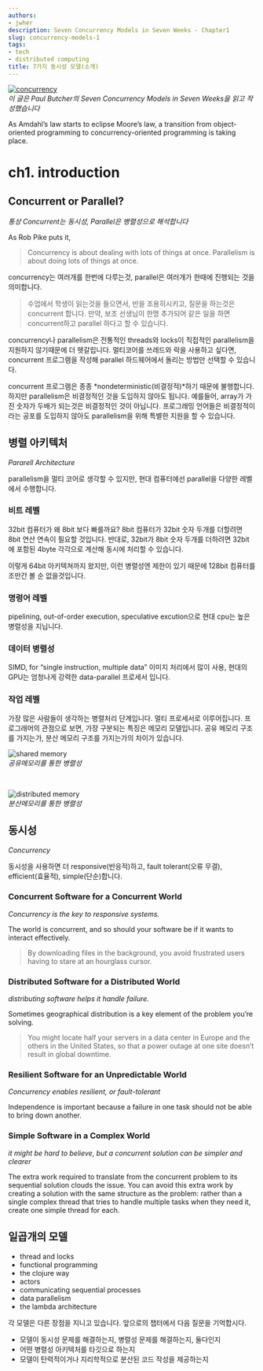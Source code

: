 ```yaml
---
authors:
- jwher
description: Seven Concurrency Models in Seven Weeks - Chapter1
slug: concurrency-models-1
tags:
- tech
- distributed computing
title: 7가지 동시성 모델(소개)
---
```


[![concurrency](seven-plate.png)](/posts/concurrency-models-1)  
*이 글은 Paul Butcher의 Seven Concurrency Models in Seven Weeks을 읽고 작성했습니다*  
<!--truncate-->

As Amdahl’s law starts to eclipse Moore’s law, a transition from object-oriented programming to concurrency-oriented programming is taking place.

# ch1. introduction

## Concurrent or Parallel?
*통상 Concurrent는 동시성, Parallel은 병렬성으로 해석합니다*

As Rob Pike puts it,

> Concurrency is about dealing with lots of things at once. Parallelism is about doing lots of things at once.

concurrency는 여러개를 한번에 다루는것, parallel은 여러개가 한때에 진행되는 것을 의미합니다.

> 수업에서 학생이 읽는것을 들으면서, 반을 조용히시키고, 질문을 하는것은 concurrent 합니다.
> 만약, 보조 선생님이 한명 추가되어 같은 일을 하면 concurrent하고 parallel 하다고 할 수 있습니다.

concurrency나 parallelism은 전통적인 threads와 locks이 직접적인 parallelism을 지원하지 않기때문에 더 헷갈립니다.
멀티코어를 쓰레드와 락을 사용하고 싶다면, concurrent 프로그램을 작성해 parallel 하드웨어에서 돌리는 방법만 선택할 수 있습니다.

concurrent 프로그램은 종종 *nondeterministic(비결정적)*하기 때문에 불행합니다.
하지만 parallelism은 비결정적인 것을 도입하지 않아도 됩니다. 예를들어, array가 가진 숫자가 두배가 되는것은 비결정적인 것이 아닙니다. 프로그래밍 언어들은 비결정적이라는 공포를 도입하지 않아도 parallelism을 위해 특별한 지원을 할 수 있습니다.

## 병렬 아키텍처
*Pararell Architecture*  

parallelism을 멀티 코어로 생각할 수 있지만, 현대 컴퓨터에선 parallel을 다양한 레벨에서 수행합니다.

### 비트 레벨
32bit 컴퓨터가 왜 8bit 보다 빠를까요? 8bit 컴퓨터가 32bit 숫자 두개를 더할려면 8bit 연산 연속이 필요할 것입니다. 반대로, 32bit가 8bit 숫자 두개를 더하려면 32bit에 포함된 4byte 각각으로 계산해 동시에 처리할 수 있습니다.

이렇게 64bit 아키텍쳐까지 왔지만, 이런 병렬성엔 제한이 있기 때문에 128bit 컴퓨터를 조만간 볼 순 없을것입니다.

### 명령어 레벨
pipelining, out-of-order execution, speculative excution으로 현대 cpu는 높은 병렬성을 지닙니다.

### 데이터 병렬성
SIMD, for “single instruction, multiple data”
이미지 처리에서 많이 사용, 현대의 GPU는 엄청나게 강력한 data-parallel 프로세서 입니다.

### 작업 레벨
가장 많은 사람들이 생각하는 병렬처리 단계입니다. 멀티 프로세서로 이루어집니다.
프로그래머의 관점으로 보면, 가장 구분되는 특징은 메모리 모델입니다.
공유 메모리 구조를 가지는가, 분산 메모리 구조를 가지는가의 차이가 있습니다.

![shared memory](shared_memory.png)  
*공유메모리를 통한 병렬성*  

<br/>

![distributed memory](distributed_memory.png)  
*분산메모리를 통한 병렬성*

## 동시성
*Concurrency*  

동시성을 사용하면 더 responsive(반응적)하고, fault tolerant(오류 무결), efficient(효율적), simple(단순)합니다.

### Concurrent Software for a Concurrent World
*Concurrency is the key to responsive systems.*  

The world is concurrent, and so should your software be if it wants to interact effectively.
> By downloading files in the background, you avoid frustrated users having to stare at an hourglass cursor.

### Distributed Software for a Distributed World
*distributing software helps it handle failure.*  

Sometimes geographical distribution is a key element of the problem you’re solving.
>  You might locate half your servers in a data center in Europe and the others in the United States, so that a power outage at one site doesn’t result in global downtime.

### Resilient Software for an Unpredictable World
*Concurrency enables resilient, or fault-tolerant*  

Independence is important because a failure in one task should not be able to bring down another.

### Simple Software in a Complex World
*it might be hard to believe, but a concurrent solution can be simpler and clearer*

The extra work required to translate from the concurrent problem to its sequential solution clouds the issue.
You can avoid this extra work by creating a solution with the same structure as the problem:
rather than a single complex thread that tries to handle multiple tasks when they need it, create one simple thread for each.

## 일곱개의 모델

* thread and locks
* functional programming
* the clojure way
* actors
* communicating sequential processes
* data parallelism
* the lambda architecture

각 모델은 다른 장점을 지니고 있습니다. 앞으로의 챕터에서 다음 질문을 기억합시다.
* 모델이 동시성 문제를 해결하는지, 병렬성 문제를 해결하는지, 둘다인지
* 어떤 병렬성 아키텍처를 타깃으로 하는지
* 모델이 탄력적이거나 지리학적으로 분산된 코드 작성을 제공하는지
